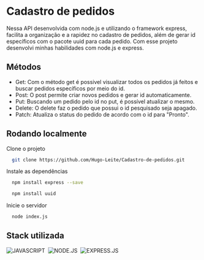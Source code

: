 
# Cadastro de pedidos

Nessa API desenvolvida com node.js e utilizando o framework express, facilita a organização e a rapidez no cadastro de pedidos, além de gerar id específicos com o pacote uuid para cada pedido. Com esse projeto desenvolvi minhas habilidades com node.js e express.


## Métodos

- Get: Com o método get é possivel visualizar todos os pedidos já feitos e buscar pedidos específicos por meio do id.
- Post: O post permite criar novos pedidos e gerar id automaticamente.
- Put: Buscando um pedido pelo id no put, é possível atualizar o mesmo.
- Delete: O delete faz o pedido que possui o id pesquisado seja apagado.
- Patch: Atualiza o status do pedido de acordo com o id para "Pronto".


## Rodando localmente

Clone o projeto

```bash
  git clone https://github.com/Hugo-Leite/Cadastro-de-pedidos.git
```

Instale as dependências

```bash
  npm install express --save
```
```bash
  npm install uuid
```

Inicie o servidor

```bash
  node index.js
```


## Stack utilizada

![JAVASCRIPT](https://img.shields.io/badge/JavaScript-F7DF1E?style=for-the-badge&logo=javascript&logoColor=black)&nbsp;
![NODE.JS](https://img.shields.io/badge/Node.js-43853D?style=for-the-badge&logo=node.js&logoColor=white)&nbsp;
![EXPRESS.JS](https://img.shields.io/badge/Express.js-404D59?style=for-the-badge)&nbsp;

